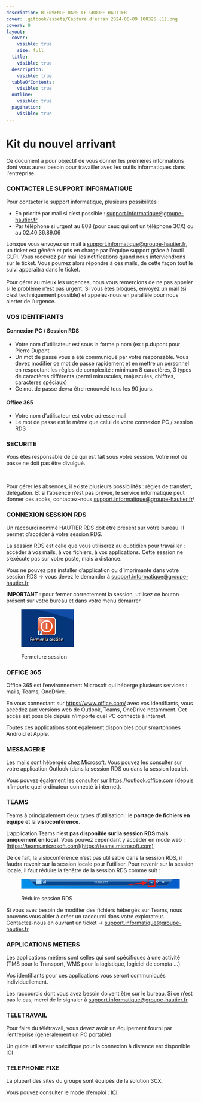 ```yaml
---
description: BIENVENUE DANS LE GROUPE HAUTIER
cover: .gitbook/assets/Capture d'écran 2024-08-09 100325 (1).png
coverY: 0
layout:
  cover:
    visible: true
    size: full
  title:
    visible: true
  description:
    visible: true
  tableOfContents:
    visible: true
  outline:
    visible: true
  pagination:
    visible: true
---
```


# Kit du nouvel arrivant

Ce document a pour objectif de vous donner les premières informations dont vous aurez besoin pour travailler avec les outils informatiques dans l'entreprise.&#x20;



### CONTACTER LE SUPPORT INFORMATIQUE

Pour contacter le support informatique, plusieurs possibilités :&#x20;

* En priorité par mail si c’est possible : support.informatique@groupe-hautier.fr&#x20;
* Par téléphone si urgent au 808 (pour ceux qui ont un téléphone 3CX) ou au 02.40.36.89.06

Lorsque vous envoyez un mail à [support.informatique@groupe-hautier.fr](mailto:support.informatique@groupe-hautier.fr), un ticket est généré et pris en charge par l’équipe support grâce à l’outil GLPI. Vous recevrez par mail les notifications quand nous interviendrons sur le ticket. Vous pourrez alors répondre à ces mails, de cette façon tout le suivi apparaitra dans le ticket. \
\
Pour gérer au mieux les urgences, nous vous remercions de ne pas appeler si le problème n’est pas urgent. Si vous êtes bloqués, envoyez un mail (si c’est techniquement possible) et appelez-nous en parallèle pour nous alerter de l’urgence.

### VOS IDENTIFIANTS

#### Connexion PC / Session RDS

* Votre nom d’utilisateur est sous la forme p.nom (ex : p.dupont pour Pierre Dupont
* Un mot de passe vous a été communiqué par votre responsable. Vous devez modifier ce mot de passe rapidement et en mettre un personnel en respectant les règles de complexité : minimum 8 caractères, 3 types de caractères différents (parmi minuscules, majuscules, chiffres, caractères spéciaux)
* Ce mot de passe devra être renouvelé tous les 90 jours.

#### Office 365

* Votre nom d’utilisateur est votre adresse mail
* Le mot de passe est le même que celui de votre connexion PC / session RDS



### SECURITE

Vous êtes responsable de ce qui est fait sous votre session. Votre mot de passe ne doit pas être divulgué.&#x20;

<figure><img src=".gitbook/assets/Capture d&#x27;écran 2024-08-09 105654.png" alt="" width="398"><figcaption></figcaption></figure>

Pour gérer les absences, il existe plusieurs possibilités : règles de transfert, délégation. Et si l’absence n’est pas prévue, le service informatique peut donner ces accès, contactez-nous support.informatique@groupe-hautier.fr\




### CONNEXION SESSION RDS

Un raccourci nommé HAUTIER RDS doit être présent sur votre bureau. Il permet d’accéder à votre session RDS.&#x20;

La session RDS est celle que vous utiliserez au quotidien pour travailler : accéder à vos mails, à vos fichiers, à vos applications. Cette session ne s’exécute pas sur votre poste, mais à distance.

Vous ne pouvez pas installer d’application ou d’imprimante dans votre session RDS → vous devez le demander à [support.informatique@groupe-hautier.fr](mailto:support.informatique@groupe-hautier.fr)

**IMPORTANT** : pour fermer correctement la session, utilisez ce bouton présent sur votre bureau et dans votre menu démarrer  &#x20;

<figure><img src=".gitbook/assets/image.png" alt=""><figcaption><p>Fermeture session</p></figcaption></figure>



### OFFICE 365

Office 365 est l’environnement Microsoft qui héberge plusieurs services : mails, Teams, OneDrive.

En vous connectant sur https://www.office.com/ avec vos identifiants, vous accédez aux versions web de Outlook, Teams, OneDrive notamment. Cet accès est possible depuis n’importe quel PC connecté à internet.

Toutes ces applications sont également disponibles pour smartphones Android et Apple.

### MESSAGERIE

Les mails sont hébergés chez Microsoft. Vous pouvez les consulter sur votre application Outlook (dans la session RDS ou dans la session locale).

Vous pouvez également les consulter sur https://outlook.office.com (depuis n’importe quel ordinateur connecté à internet).

### TEAMS

Teams à principalement deux types d’utilisation : le **partage de fichiers en équipe** et la **visioconférence**.

L’application Teams n’est **pas disponible sur la session RDS mais uniquement en local**. Vous pouvez cependant y accéder en mode web : [https://teams.microsoft.com](https://teams.microsoft.com)

De ce fait, la visioconférence n’est pas utilisable dans la session RDS, il faudra revenir sur la session locale pour l’utiliser. Pour revenir sur la session locale, il faut réduire la fenêtre de la session RDS comme suit :&#x20;

<figure><img src=".gitbook/assets/image (1).png" alt=""><figcaption><p>Réduire session RDS</p></figcaption></figure>

Si vous avez besoin de modifier des fichiers hébergés sur Teams, nous pouvons vous aider à créer un raccourci dans votre explorateur. \
Contactez-nous en ouvrant un ticket -> [support.informatique@groupe-hautier.fr](mailto:support.informatique@groupe-hautier.fr)



### APPLICATIONS METIERS

Les applications métiers sont celles qui sont spécifiques à une activité (TMS pour le Transport, WMS pour la logistique, logiciel de compta …)

Vos identifiants pour ces applications vous seront communiqués individuellement.

Les raccourcis dont vous avez besoin doivent être sur le bureau. Si ce n’est pas le cas, merci de le signaler à [support.informatique@groupe-hautier.fr](mailto:support.informatique@groupe-hautier.fr)

### TELETRAVAIL

Pour faire du télétravail, vous devez avoir un équipement fourni par l’entreprise (généralement un PC portable)

Un guide utilisateur spécifique pour la connexion à distance est disponible [ICI](https://groupe-hautier.gitbook.io/docit-sedentaire/connexion-a-distance/connexion-vpn)

### TELEPHONIE FIXE

La plupart des sites du groupe sont équipés de la solution 3CX.

Vous pouvez consulter le mode d’emploi : [ICI](kit-du-nouvel-arrivant.md#teletravail)



<figure><img src="https://media4.giphy.com/media/v1.Y2lkPTc5MGI3NjExdzl2YW8xdHRzYTE1cjB4azkyb2NlN2QzNjc1cDB0YjBzdjB4aXd0MyZlcD12MV9pbnRlcm5hbF9naWZfYnlfaWQmY3Q9dHM/6g2piPRglJEpElmQXX/200.webp" alt=""><figcaption></figcaption></figure>
